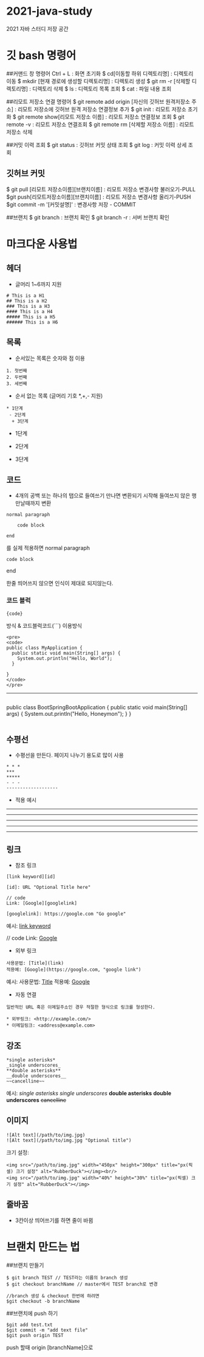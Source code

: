 # 2021-java-study
2021 자바 스터디 저장 공간


# 깃 bash 명령어

##커맨드 창 명령어
Ctrl + L : 화면 초기화
$ cd[이동할 하위 디렉토리명] : 디렉토리 이동
$ mkdir [현재 경로에 생성할 디렉토리명] : 디렉토리 생성
$ git rm -r [삭제할 디렉토리명] : 디렉토리 삭제
$ ls : 디렉토리 목록 조회
$ cat : 파일 내용 조회

##리모트 저장소 연결 명령어
$ git remote add origin [자신의 깃허브 원격저장소 주소] : 리모트 저장소에 깃허브 원격 저장소 연결정보 추가
$ git init : 리모트 저장소 초기화
$ git remote show[리모트 저장소 이름] : 리모트 저장소 연결정보 조회
$ git remote -v : 리모트 저장소 연결조회
$ git remote rm [삭제할 저장소 이름] : 리모트 저장소 삭제

##커밋 이력 조회
$ git status : 깃허브 커밋 상태 조회
$ git log : 커밋 이력 상세 조회

## 깃허브 커밋
$ git pull [리모트 저장소이름][브랜치이름] : 리모트 저장소 변경사항 불러오기-PULL
$git push[리모트저장소이름][브랜치이름] : 리모트 저장소 변경사항 올리기-PUSH
$git commit -m '[커밋설명]' : 변경사항 저장 - COMMIT

##브랜치
$ git branch : 브랜치 확인
$ git branch -r : 서버 브랜치 확인


# 마크다운 사용법

## 헤더
- 글머리 1~6까지 지원
```
# This is a H1
## This is a H2
### This is a H3
#### This is a H4
##### This is a H5
###### This is a H6
```

## 목록
- 순서있는 목록은 숫자와 점 이용
```
1. 첫번째
2. 두번째
3. 세번째
```

- 순서 없는 목록 (글머리 기호 *,+,- 지원)
```
* 1단계
 - 2단계
  + 3단계
```
* 1단계
 - 2단계
  + 3단계


## 코드
- 4개의 공백 또는 하나의 탭으로 들여쓰기 만나면 변환되기 시작해 들여쓰지 않은 행 만날때까지 변환

```
normal paragraph

	code block

end
```
를 실제 적용하면
normal paragraph

	code block

end


한줄 띄어쓰지 않으면 인식이 제대로 되지않는다.


### 코드 블럭

<pre><code>{code}</code></pre> 방식 & 코드블럭코드(```) 이용방식

```
<pre>
<code>
public class MyApplication {
  public static void main(String[] args) {
    System.out.println("Hello, World");
  }

}
</code>
</pre>
```
* * *
```
```
public class BootSpringBootApplication {
  public static void main(String[] args) {
    System.out.println("Hello, Honeymon");
  }
}
```
```

## 수평선
- 수평선을 만든다. 페이지 나누기 용도로 많이 사용
```
* * *
***
*****
- - -
-------------------
```

- 적용 예시
* * *
***
*****
- - -
-------------------

## 링크
- 참조 링크
```
[link keyword][id]

[id]: URL "Optional Title here"

// code
Link: [Google][googlelink]

[googlelink]: https://google.com "Go google"
```
예시:
[link keyword][id]

[id]: URL "Optional Title here"

// code
Link: [Google][googlelink]

[googlelink]: https://google.com "Go google"


- 외부 링크
```
사용문법: [Title](link)
적용예: [Google](https://google.com, "google link")
```

예시:
사용문법: [Title](link)
적용예: [Google](https://google.com, "google link")

- 자동 연결
```
일반적인 URL 혹은 이메일주소인 경우 적절한 형식으로 링크를 형성한다.

* 외부링크: <http://example.com/>
* 이메일링크: <address@example.com>
```

## 강조
```
*single asterisks*
_single underscores_
**double asterisks**
__double underscores__
~~cancelline~~
```

예시:
*single asterisks*
_single underscores_
**double asterisks**
__double underscores__
~~cancelline~~


## 이미지

```
![Alt text](/path/to/img.jpg)
![Alt text](/path/to/img.jpg "Optional title")
```

크기 설정:
```
<img src="/path/to/img.jpg" width="450px" height="300px" title="px(픽셀) 크기 설정" alt="RubberDuck"></img><br/>
<img src="/path/to/img.jpg" width="40%" height="30%" title="px(픽셀) 크기 설정" alt="RubberDuck"></img>
```


## 줄바꿈
- 3칸이상 띄어쓰기를 하면 줄이 바뀜


# 브랜치 만드는 법

##브랜치 만들기
```
$ git branch TEST // TEST라는 이름의 branch 생성
$ git checkout branchName // master에서 TEST branch로 변경

//branch 생성 & checkout 한번에 하려면
$git checkout -b branchName
```

##브랜치에 push 하기
```
$git add test.txt
$git commit -m "add text file"
$git push origin TEST
```

push 할때 origin [branchName]으로


